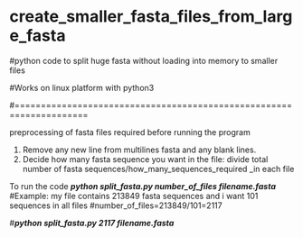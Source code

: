 # create_smaller_fasta_files_from_large_fasta

#python code to split huge fasta without loading into memory to smaller files 

#Works on linux platform with python3

#====================================================================

preprocessing of fasta files required before running the program

1. Remove any new line from multilines fasta and any blank lines.
2. Decide how many fasta sequence you want in the file: divide total number of fasta sequences/how_many_sequences_required _in each file


To run the code 
_**python split_fasta.py number_of_files filename.fasta**_
#Example: my file contains 213849 fasta sequences and i want 101 sequences in all files
#number_of_files=213849/101=2117

#_**python split_fasta.py 2117 filename.fasta**_
